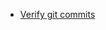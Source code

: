 - [Verify git commits](https://docs.github.com/en/authentication/managing-commit-signature-verification/telling-git-about-your-signing-key)
